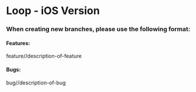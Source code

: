 # Loop - iOS Version

### When creating new branches, please use the following format:

#### Features:
feature/<name>/description-of-feature

#### Bugs:
bug/<name>/description-of-bug
